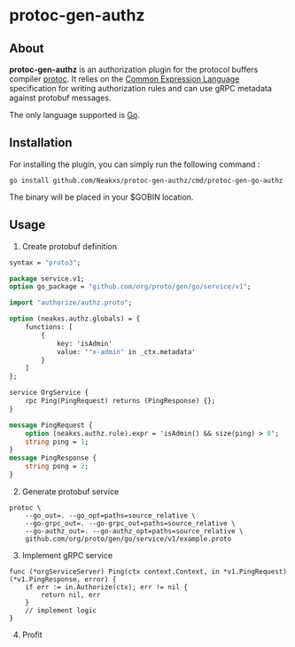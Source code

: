 # protoc-gen-authz

## About

__protoc-gen-authz__ is an authorization plugin for the protocol buffers compiler [protoc](https://github.com/protocolbuffers/protobuf). It relies on the [Common Expression Language](https://github.com/google/cel-spec) specification for writing authorization rules and can use gRPC metadata against protobuf messages.

The only language supported is [Go](https://go.dev/).

## Installation

For installing the plugin, you can simply run the following command :

```shell
go install github.com/Neakxs/protoc-gen-authz/cmd/protoc-gen-go-authz
```

The binary will be placed in your $GOBIN location.

## Usage

1. Create protobuf definition

```protobuf
syntax = "proto3";

package service.v1;
option go_package = "github.com/org/proto/gen/go/service/v1";

import "authorize/authz.proto";

option (neakxs.authz.globals) = {
    functions: [
        {
            key: 'isAdmin'
            value: '"x-admin" in _ctx.metadata'
        }
    ]
};

service OrgService {
    rpc Ping(PingRequest) returns (PingResponse) {};
}

message PingRequest {
    option (neakxs.authz.rule).expr = 'isAdmin() && size(ping) > 0';
    string ping = 1;
}
message PingResponse {
    string pong = 2;
}
```

2. Generate protobuf service

```shell
protoc \
    --go_out=. --go_opt=paths=source_relative \
    --go-grpc_out=. --go-grpc_out=paths=source_relative \
    --go-authz_out=. --go-authz_opt=paths=source_relative \
    github.com/org/proto/gen/go/service/v1/example.proto
```

3. Implement gRPC service

```golang
func (*orgServiceServer) Ping(ctx context.Context, in *v1.PingRequest) (*v1.PingResponse, error) {
    if err := in.Authorize(ctx); err != nil {
        return nil, err
    }
    // implement logic
}
```

4. Profit